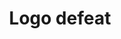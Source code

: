 ---
title: Logo defeat
isPublic_b: true
published: true

file:
  src: /assets/site/images/logo-defeat.png
  type: image/png
alt_txt: 'Logo defeat'

---